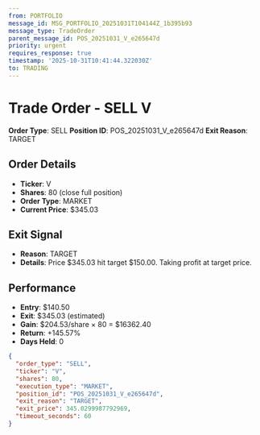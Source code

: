 ```yaml
---
from: PORTFOLIO
message_id: MSG_PORTFOLIO_20251031T104144Z_1b395b93
message_type: TradeOrder
parent_message_id: POS_20251031_V_e265647d
priority: urgent
requires_response: true
timestamp: '2025-10-31T10:41:44.322030Z'
to: TRADING
---
```


# Trade Order - SELL V

**Order Type**: SELL
**Position ID**: POS_20251031_V_e265647d
**Exit Reason**: TARGET

## Order Details
- **Ticker**: V
- **Shares**: 80 (close full position)
- **Order Type**: MARKET
- **Current Price**: $345.03

## Exit Signal
- **Reason**: TARGET
- **Details**: Price $345.03 hit target $150.00. Taking profit at target price.

## Performance
- **Entry**: $140.50
- **Exit**: $345.03 (estimated)
- **Gain**: $204.53/share × 80 = $16362.40
- **Return**: +145.57%
- **Days Held**: 0

```json
{
  "order_type": "SELL",
  "ticker": "V",
  "shares": 80,
  "execution_type": "MARKET",
  "position_id": "POS_20251031_V_e265647d",
  "exit_reason": "TARGET",
  "exit_price": 345.0299987792969,
  "timeout_seconds": 60
}
```
